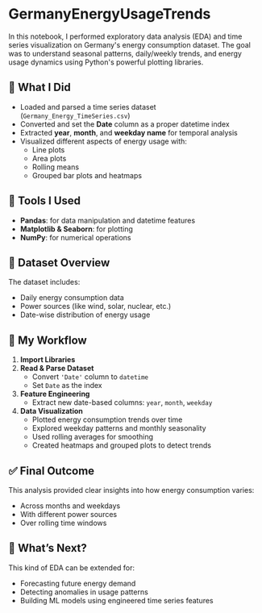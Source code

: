 # GermanyEnergyUsageTrends
In this notebook, I performed exploratory data analysis (EDA) and time series visualization on Germany's energy consumption dataset. The goal was to understand seasonal patterns, daily/weekly trends, and energy usage dynamics using Python's powerful plotting libraries.

## 📌 What I Did

- Loaded and parsed a time series dataset (`Germany_Energy_TimeSeries.csv`)
- Converted and set the **Date** column as a proper datetime index
- Extracted **year**, **month**, and **weekday name** for temporal analysis
- Visualized different aspects of energy usage with:
  - Line plots
  - Area plots
  - Rolling means
  - Grouped bar plots and heatmaps

## 🧰 Tools I Used

- **Pandas**: for data manipulation and datetime features
- **Matplotlib & Seaborn**: for plotting
- **NumPy**: for numerical operations

## 📄 Dataset Overview

The dataset includes:
- Daily energy consumption data
- Power sources (like wind, solar, nuclear, etc.)
- Date-wise distribution of energy usage

## 🔁 My Workflow

1. **Import Libraries**
2. **Read & Parse Dataset**
   - Convert `'Date'` column to `datetime`
   - Set `Date` as the index
3. **Feature Engineering**
   - Extract new date-based columns: `year`, `month`, `weekday`
4. **Data Visualization**
   - Plotted energy consumption trends over time
   - Explored weekday patterns and monthly seasonality
   - Used rolling averages for smoothing
   - Created heatmaps and grouped plots to detect trends

## ✅ Final Outcome

This analysis provided clear insights into how energy consumption varies:
- Across months and weekdays
- With different power sources
- Over rolling time windows

## 🎯 What’s Next?

This kind of EDA can be extended for:
- Forecasting future energy demand
- Detecting anomalies in usage patterns
- Building ML models using engineered time series features
